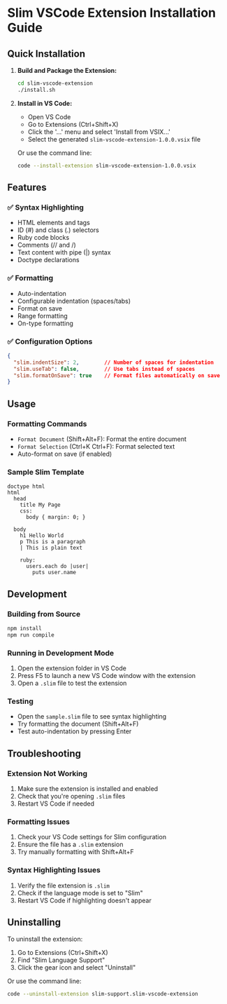 # Slim VSCode Extension Installation Guide

## Quick Installation

1. **Build and Package the Extension:**
   ```bash
   cd slim-vscode-extension
   ./install.sh
   ```

2. **Install in VS Code:**
   - Open VS Code
   - Go to Extensions (Ctrl+Shift+X)
   - Click the '...' menu and select 'Install from VSIX...'
   - Select the generated `slim-vscode-extension-1.0.0.vsix` file

   Or use the command line:
   ```bash
   code --install-extension slim-vscode-extension-1.0.0.vsix
   ```

## Features

### ✅ Syntax Highlighting
- HTML elements and tags
- ID (#) and class (.) selectors
- Ruby code blocks
- Comments (// and /)
- Text content with pipe (|) syntax
- Doctype declarations

### ✅ Formatting
- Auto-indentation
- Configurable indentation (spaces/tabs)
- Format on save
- Range formatting
- On-type formatting

### ✅ Configuration Options
```json
{
  "slim.indentSize": 2,        // Number of spaces for indentation
  "slim.useTab": false,        // Use tabs instead of spaces
  "slim.formatOnSave": true    // Format files automatically on save
}
```

## Usage

### Formatting Commands
- `Format Document` (Shift+Alt+F): Format the entire document
- `Format Selection` (Ctrl+K Ctrl+F): Format selected text
- Auto-format on save (if enabled)

### Sample Slim Template
```slim
doctype html
html
  head
    title My Page
    css:
      body { margin: 0; }

  body
    h1 Hello World
    p This is a paragraph
    | This is plain text

    ruby:
      users.each do |user|
        puts user.name
```

## Development

### Building from Source
```bash
npm install
npm run compile
```

### Running in Development Mode
1. Open the extension folder in VS Code
2. Press F5 to launch a new VS Code window with the extension
3. Open a `.slim` file to test the extension

### Testing
- Open the `sample.slim` file to see syntax highlighting
- Try formatting the document (Shift+Alt+F)
- Test auto-indentation by pressing Enter

## Troubleshooting

### Extension Not Working
1. Make sure the extension is installed and enabled
2. Check that you're opening `.slim` files
3. Restart VS Code if needed

### Formatting Issues
1. Check your VS Code settings for Slim configuration
2. Ensure the file has a `.slim` extension
3. Try manually formatting with Shift+Alt+F

### Syntax Highlighting Issues
1. Verify the file extension is `.slim`
2. Check if the language mode is set to "Slim"
3. Restart VS Code if highlighting doesn't appear

## Uninstalling

To uninstall the extension:
1. Go to Extensions (Ctrl+Shift+X)
2. Find "Slim Language Support"
3. Click the gear icon and select "Uninstall"

Or use the command line:
```bash
code --uninstall-extension slim-support.slim-vscode-extension
```